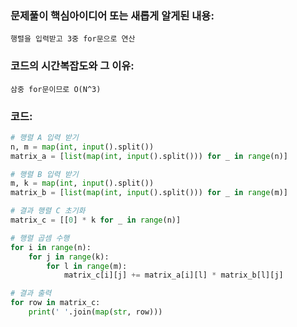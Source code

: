 ### 문제풀이 핵심아이디어 또는 새롭게 알게된 내용: 
    행렬을 입력받고 3중 for문으로 연산
    
### 코드의 시간복잡도와 그 이유:
    삼중 for문이므로 O(N^3)

### 코드:
```python
# 행렬 A 입력 받기
n, m = map(int, input().split())
matrix_a = [list(map(int, input().split())) for _ in range(n)]

# 행렬 B 입력 받기
m, k = map(int, input().split())
matrix_b = [list(map(int, input().split())) for _ in range(m)]

# 결과 행렬 C 초기화
matrix_c = [[0] * k for _ in range(n)]

# 행렬 곱셈 수행
for i in range(n):
    for j in range(k):
        for l in range(m):
            matrix_c[i][j] += matrix_a[i][l] * matrix_b[l][j]

# 결과 출력
for row in matrix_c:
    print(' '.join(map(str, row)))

```
